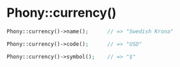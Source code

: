 # Phony::currency()

```php
Phony::currency()->name();      // => "Swedish Krona"

Phony::currency()->code();      // => "USD"

Phony::currency()->symbol();    // => "$"
```
